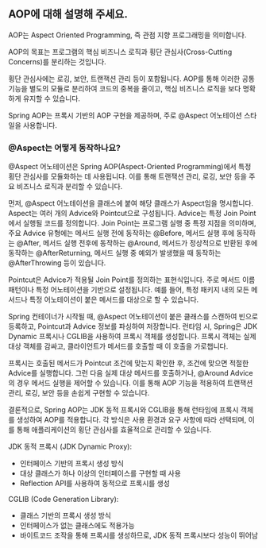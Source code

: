 ## AOP에 대해 설명해 주세요.

AOP는 Aspect Oriented Programming, 즉 관점 지향 프로그래밍을 의미합니다. 

AOP의 목표는 프로그램의 핵심 비즈니스 로직과 횡단 관심사(Cross-Cutting Concerns)를 분리하는 것입니다. 

횡단 관심사에는 로깅, 보안, 트랜잭션 관리 등이 포함됩니다. AOP를 통해 이러한 공통 기능을 별도의 모듈로 분리하여 코드의 중복을 줄이고, 핵심 비즈니스 로직을 보다 명확하게 유지할 수 있습니다. 

Spring AOP는 프록시 기반의 AOP 구현을 제공하며, 주로 @Aspect 어노테이션 스타일을 사용합니다.

### @Aspect는 어떻게 동작하나요?

@Aspect 어노테이션은 Spring AOP(Aspect-Oriented Programming)에서 특정 횡단 관심사를 모듈화하는 데 사용됩니다. 이를 통해 트랜잭션 관리, 로깅, 보안 등을 주요 비즈니스 로직과 분리할 수 있습니다.

먼저, @Aspect 어노테이션을 클래스에 붙여 해당 클래스가 Aspect임을 명시합니다. Aspect는 여러 개의 Advice와 Pointcut으로 구성됩니다. Advice는 특정 Join Point에서 실행될 코드를 정의합니다. Join Point는 프로그램 실행 중 특정 지점을 의미하며, 주요 Advice 유형에는 메서드 실행 전에 동작하는 @Before, 메서드 실행 후에 동작하는 @After, 메서드 실행 전후에 동작하는 @Around, 메서드가 정상적으로 반환된 후에 동작하는 @AfterReturning, 메서드 실행 중 예외가 발생했을 때 동작하는 @AfterThrowing 등이 있습니다.

Pointcut은 Advice가 적용될 Join Point를 정의하는 표현식입니다. 주로 메서드 이름 패턴이나 특정 어노테이션을 기반으로 설정됩니다. 예를 들어, 특정 패키지 내의 모든 메서드나 특정 어노테이션이 붙은 메서드를 대상으로 할 수 있습니다.

Spring 컨테이너가 시작될 때, @Aspect 어노테이션이 붙은 클래스를 스캔하여 빈으로 등록하고, Pointcut과 Advice 정보를 파싱하여 저장합니다. 런타임 시, Spring은 JDK Dynamic 프록시나 CGLIB을 사용하여 프록시 객체를 생성합니다. 프록시 객체는 실제 대상 객체를 감싸고, 클라이언트가 메서드를 호출할 때 이 호출을 가로챕니다.

프록시는 호출된 메서드가 Pointcut 조건에 맞는지 확인한 후, 조건에 맞으면 적절한 Advice를 실행합니다. 그런 다음 실제 대상 메서드를 호출하거나, @Around Advice의 경우 메서드 실행을 제어할 수 있습니다. 이를 통해 AOP 기능을 적용하여 트랜잭션 관리, 로깅, 보안 등을 손쉽게 구현할 수 있습니다.

결론적으로, Spring AOP는 JDK 동적 프록시와 CGLIB을 통해 런타임에 프록시 객체를 생성하여 AOP를 적용합니다. 각 방식은 사용 환경과 요구 사항에 따라 선택되며, 이를 통해 애플리케이션의 횡단 관심사를 효율적으로 관리할 수 있습니다.


JDK 동적 프록시 (JDK Dynamic Proxy):

- 인터페이스 기반의 프록시 생성 방식
- 대상 클래스가 하나 이상의 인터페이스를 구현할 때 사용
- Reflection API를 사용하여 동적으로 프록시를 생성

CGLIB (Code Generation Library):

- 클래스 기반의 프록시 생성 방식
- 인터페이스가 없는 클래스에도 적용가능
- 바이트코드 조작을 통해 프록시를 생성하므로, JDK 동적 프록시보다 성능이 뛰어남
